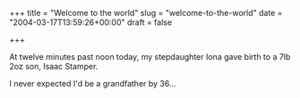 +++
title = "Welcome to the world"
slug = "welcome-to-the-world"
date = "2004-03-17T13:59:26+00:00"
draft = false

+++

At twelve minutes past noon today, my stepdaughter Iona gave birth to a 7lb 2oz son, Isaac Stamper.

I never expected I'd be a grandfather by 36...

